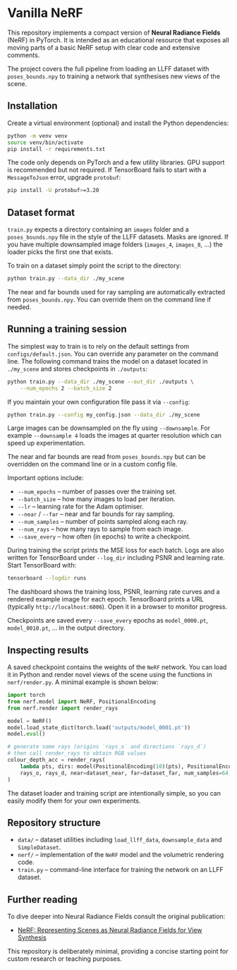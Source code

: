 # Vanilla NeRF

This repository implements a compact version of **Neural Radiance Fields** (NeRF) in PyTorch.  It is intended as an educational resource that exposes all moving parts of a basic NeRF setup with clear code and extensive comments.

The project covers the full pipeline from loading an LLFF dataset with `poses_bounds.npy` to training a network that synthesises new views of the scene.

## Installation

Create a virtual environment (optional) and install the Python dependencies:

```bash
python -m venv venv
source venv/bin/activate
pip install -r requirements.txt
```

The code only depends on PyTorch and a few utility libraries.  GPU support is recommended but not required. If TensorBoard fails to start with a `MessageToJson` error, upgrade `protobuf`:

```bash
pip install -U protobuf>=3.20
```

## Dataset format

`train.py` expects a directory containing an `images` folder and a
`poses_bounds.npy` file in the style of the LLFF datasets. Masks are ignored.
If you have multiple downsampled image folders (`images_4`, `images_8`, ...)
the loader picks the first one that exists.

To train on a dataset simply point the script to the directory:

```bash
python train.py --data_dir ./my_scene
```

The near and far bounds used for ray sampling are automatically extracted from
`poses_bounds.npy`. You can override them on the command line if needed.

## Running a training session

The simplest way to train is to rely on the default settings from
`configs/default.json`. You can override any parameter on the command line.
The following command trains the model on a dataset located in `./my_scene`
and stores checkpoints in `./outputs`:

```bash
python train.py --data_dir ./my_scene --out_dir ./outputs \
    --num_epochs 2 --batch_size 2
```

If you maintain your own configuration file pass it via `--config`:

```bash
python train.py --config my_config.json --data_dir ./my_scene
```

Large images can be downsampled on the fly using `--downsample`. For example
`--downsample 4` loads the images at quarter resolution which can speed up
experimentation.

The near and far bounds are read from `poses_bounds.npy` but can be overridden on
the command line or in a custom config file.

Important options include:

- `--num_epochs` – number of passes over the training set.
- `--batch_size` – how many images to load per iteration.
- `--lr` – learning rate for the Adam optimiser.
- `--near` / `--far` – near and far bounds for ray sampling.
- `--num_samples` – number of points sampled along each ray.
- `--num_rays` – how many rays to sample from each image.
- `--save_every` – how often (in epochs) to write a checkpoint.

During training the script prints the MSE loss for each batch.  Logs are also written for TensorBoard under `--log_dir` including PSNR and learning rate.  Start TensorBoard with:

```bash
tensorboard --logdir runs
```

The dashboard shows the training loss, PSNR, learning rate curves and a rendered example image for each epoch.
TensorBoard prints a URL (typically `http://localhost:6006`). Open it in a browser to monitor progress.

Checkpoints are saved every `--save_every` epochs as `model_0000.pt`, `model_0010.pt`, ... in the output directory.

## Inspecting results

A saved checkpoint contains the weights of the `NeRF` network.  You can load it in Python and render novel views of the scene using the functions in `nerf/render.py`.  A minimal example is shown below:

```python
import torch
from nerf.model import NeRF, PositionalEncoding
from nerf.render import render_rays

model = NeRF()
model.load_state_dict(torch.load('outputs/model_0001.pt'))
model.eval()

# generate some rays (origins `rays_o` and directions `rays_d`)
# then call render_rays to obtain RGB values
colour_depth_acc = render_rays(
    lambda pts, dirs: model(PositionalEncoding(10)(pts), PositionalEncoding(4)(dirs)),
    rays_o, rays_d, near=dataset_near, far=dataset_far, num_samples=64,
)
```

The dataset loader and training script are intentionally simple, so you can easily modify them for your own experiments.

## Repository structure

- `data/` – dataset utilities including `load_llff_data`, `downsample_data` and `SimpleDataset`.
- `nerf/` – implementation of the `NeRF` model and the volumetric rendering code.
- `train.py` – command-line interface for training the network on an LLFF dataset.

## Further reading

To dive deeper into Neural Radiance Fields consult the original publication:

- [NeRF: Representing Scenes as Neural Radiance Fields for View Synthesis](https://arxiv.org/abs/2003.08934)

This repository is deliberately minimal, providing a concise starting point for custom research or teaching purposes.
